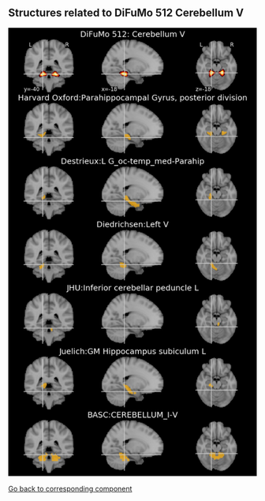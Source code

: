 


## Structures related to DiFuMo 512 Cerebellum V

![81](81.jpg "Structures related to DiFuMo 512 Cerebellum V")

[Go back to corresponding component](https://parietal-inria.github.io/DiFuMo/512/html/81.html)